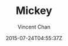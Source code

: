 ---
title: "Mickey"
github: https://github.com/vincentchan/mickey
demo: http://vincentchan.github.io/mickey/
author: Vincent Chan

ssg:
  - Jekyll
cms:
  - No Cms
date: 2015-07-24T04:55:37Z
github_branch: master
---